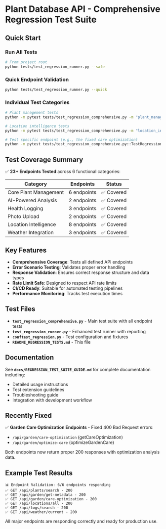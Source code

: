# Plant Database API - Comprehensive Regression Test Suite

## Quick Start

### Run All Tests
```bash
# From project root
python tests/test_regression_runner.py --safe
```

### Quick Endpoint Validation  
```bash
python tests/test_regression_runner.py --quick
```

### Individual Test Categories
```bash
# Plant management tests
python -m pytest tests/test_regression_comprehensive.py -m "plant_management" -v

# Location intelligence tests  
python -m pytest tests/test_regression_comprehensive.py -m "location_intelligence" -v

# Test specific endpoint (e.g., the fixed care optimization)
python -m pytest tests/test_regression_comprehensive.py::TestRegressionSuite::test_garden_care_optimization -v
```

## Test Coverage Summary

✅ **23+ Endpoints Tested** across 6 functional categories:

| Category | Endpoints | Status |
|----------|-----------|--------|
| Core Plant Management | 6 endpoints | ✅ Covered |
| AI-Powered Analysis | 2 endpoints | ✅ Covered |
| Health Logging | 3 endpoints | ✅ Covered |
| Photo Upload | 2 endpoints | ✅ Covered |
| Location Intelligence | 8 endpoints | ✅ Covered |
| Weather Integration | 3 endpoints | ✅ Covered |

## Key Features

- **Comprehensive Coverage**: Tests all defined API endpoints
- **Error Scenario Testing**: Validates proper error handling
- **Response Validation**: Ensures correct response structure and data types
- **Rate Limit Safe**: Designed to respect API rate limits
- **CI/CD Ready**: Suitable for automated testing pipelines
- **Performance Monitoring**: Tracks test execution times

## Test Files

- **`test_regression_comprehensive.py`** - Main test suite with all endpoint tests
- **`test_regression_runner.py`** - Enhanced test runner with reporting
- **`conftest_regression.py`** - Test configuration and fixtures
- **`README_REGRESSION_TESTS.md`** - This file

## Documentation

See **`docs/REGRESSION_TEST_SUITE_GUIDE.md`** for complete documentation including:
- Detailed usage instructions
- Test extension guidelines
- Troubleshooting guide
- Integration with development workflow

## Recently Fixed

✅ **Garden Care Optimization Endpoints** - Fixed 400 Bad Request errors:
- `/api/garden/care-optimization` (getCareOptimization)
- `/api/garden/optimize-care` (optimizeGardenCare)

Both endpoints now return proper 200 responses with optimization analysis data.

## Example Test Results

```
📊 Endpoint Validation: 6/6 endpoints responding
✅ GET /api/plants/search - 200
✅ GET /api/garden/get-metadata - 200  
✅ GET /api/garden/care-optimization - 200
✅ GET /api/locations/all - 200
✅ GET /api/logs/search - 200
✅ GET /api/weather/current - 200
```

All major endpoints are responding correctly and ready for production use.
